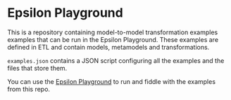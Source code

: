 # Epsilon Playground

This is a repository containing model-to-model transformation examples examples that can be run in the Epsilon Playground. These examples are defined in ETL and contain models, metamodels and transformations.

``examples.json`` contains a JSON script configuring all the examples and the files that store them.

You can use the [Epsilon Playground](https://eclipse.dev/epsilon/playground/?examples=https://raw.githubusercontent.com/iNafey/epsilon-playground/main/examples.json) to run and fiddle with the examples from this repo.
